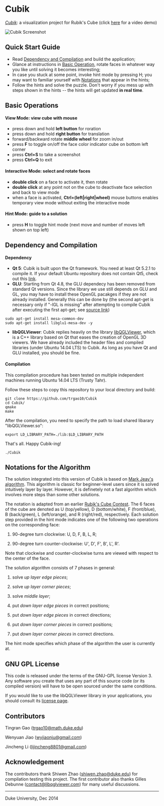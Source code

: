 Cubik
=====

[*Cubik*](https://github.com/trgao10/Cubik): a visualization project for Rubik's Cube (click [here](https://www.dropbox.com/scl/fi/a92d4f8tmyb62911odye0/Cubik.ogv?rlkey=al18wdgsqkl1b9yldrrq8k4ze&dl=0) for a video demo)

![Cubik Screenshot](/images/Cubik.png)

## Quick Start Guide
+ Read [Dependency and Compilation](#CompilationGuide) and build the application;
+ Glance at instructions in [Basic Operation](#BasicOperation), rotate faces in whatever way you like until solving it becomes interesting;
+ In case you stuck at some point, invoke hint mode by pressing H; you may want to familiar yourself with [Notations](#Notations) that appear in the hints;
+ Follow the hints and solve the puzzle. Don't worry if you mess up with steps shown in the hints -- the hints will get updated **in real time**.

## <a name="BasicOperation"></a> Basic Operations

#### View Mode: view cube with mouse
+ press down and hold **left button** for roration
+ press down and hold **right button** for translation
+ forward/backward rotate **middle wheel** for zoom in/out
+ press **F** to toggle on/off the face color indicator cube on bottom left corner
+ press **Ctrl+S** to take a screenshot
+ press **Ctrl+Q** to exit

#### Interactive Mode: select and rotate faces
+ **double click** on a face to activate it, then rotate
+ **double click** at any point not on the cube to deactivate face selection and back to view mode
+ when a face is activated, **Ctrl+(left|right|wheel)** mouse buttons enables temporary view mode without exiting the interactive mode

#### Hint Mode: guide to a solution
+ press **H** to toggle hint mode (next move and number of moves left shown on top left)

## <a name="CompilationGuide"></a> Dependency and Compilation

#### Dependency
+ **Qt 5**: Cubik is built upon the Qt framework. You need at least Qt 5.2.1 to compile it. If your default Ubuntu repository does not contain Qt5, check out this [link](http://askubuntu.com/questions/279421/how-can-i-install-qt-5-x-on-12-04-lts).
+ **GLU**: Starting from Qt 4.8, the GLU dependecy has been removed from standard Qt versions. Since the library we use still depends on GLU and GL, you may have to install these OpenGL pacakges if they are not already installed. Generally this can be done by (the second apt-get is necessary only if "-lGL is missing" after attempting to compile Cubik after executing the first apt-get; see [source link](http://qt-project.org/forums/viewthread/23855/#110514))
```
sudo apt-get install mesa-common-dev
sudo apt-get install libglu1-mesa-dev -y
```
+ **libQGLViewer**: Cubik replies heavily on the library [libQGLViewer](http://www.libqglviewer.com/), which is a C++ library based on Qt that eases the creation of OpenGL 3D viewers. We have already included the header files and compiled libraries (under Ubuntu 14.04 LTS) to Cubik. As long as you have Qt and GLU installed, you should be fine.

#### Compilation
This compilation procedure has been tested on multiple independent machines running Ubuntu 14.04 LTS (Trusty Tahr).

Follow these steps to copy this repository to your local directory and build:
```
git clone https://github.com/trgao10/Cubik
cd Cubik/
qmake
make
```
After the compilation, you need to specify the path to load shared libarary "libQGLViewer.so":
```
export LD_LIBRARY_PATH=./lib:$LD_LIBRARY_PATH
```
That's all. Happy Cubik-ing!
```
./Cubik
```

## <a name="Notations"></a> Notations for the Algorithm

The solution integrated into this version of Cubik is based on [Mark Jeay's algorithm](http://www.jeays.net/rubiks.htm). This algorithm is classic for beginner-level users since it is solved intuitively layer by layer. However, it is definetely not a fast algorithm which involves more steps than some other solutions.

The notation is adapted from an earlier [Rubik's Cube Contest](http://tomas.rokicki.com/cubecontest/). The 6 faces of the cube are denoted as U (top/yellow), D (bottom/white), F (front/blue), B (back/green), L (left/orange), and R (right/red), respectively. Each solution step provided in the hint mode indicates one of the following two operations on the corresponding face:

1. 90-degree turn clockwise: U, D, F, B, L, R;

2. 90-degree turn counter-clockwise: U', D', F', B', L', R'.

Note that clockwise and counter-clockwise turns are viewed with respect to the center of the face.

The solution algorithm consists of 7 phases in general:

1. solve *up layer edge pieces*;

2. solve *up layer corner pieces*;

3. solve *middle layer*;

4. put *down layer edge pieces* in correct positions;

5. put *down layer edge pieces* in correct directions;

6. put *down layer corner pieces* in correct positions;

7. put *down layer corner pieces* in correct directions.

The hint mode specifies which phase of the algorithm the user is currently at.

## GNU GPL License
This code is released under the terms of the GNU-GPL license Version 3. Any software you create that uses any part of this source code (or its compiled version) will have to be open sourced under the same conditions.

If you would like to use the libQGLViewer library in your applications, you should consult its [license page](http://www.libqglviewer.com/download.html).

## Contributors

Tingran Gao (<trgao10@math.duke.edu>)

Wenyuan Jiao (<wyjiaonju@gmail.com>)

Jincheng Li (<lijincheng8801@gmail.com>)

## Acknowledgement

The contributors thank Shiwen Zhao (<shiwen.zhao@duke.edu>) for compilation testing this project. The first contributor also thanks Gilles Debunne (<contact@libqglviewer.com>) for many useful discussions.

---------------------------------
Duke University, Dec 2014
